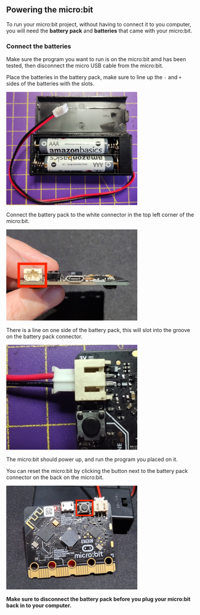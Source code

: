 ## Powering the micro:bit

To run your micro:bit project, without having to connect it to you computer, you will need the **battery pack** and **batteries** that came with your micro:bit. 

### Connect the batteries

Make sure the program you want to run is on the micro:bit amd has been tested, then disconnect the micro USB cable from the micro:bit.

Place the batteries in the battery pack, make sure to line up the `-` and `+` sides of the batteries with the slots.

<img src="images/microbit-battery-insert.jpg" alt="The micro:bit battery pack containing two AAA batteries. The batteries are aligned so that the negative ends are placed against the spring contacts of the holder." width="350"/>

Connect the battery pack to the white connector in the top left corner of the micro:bit. 

<img src="images/battery-port.jpg" alt="The top of the micro:bit the battery connector on the right is highlighted. " width="350"/>

There is a line on one side of the battery pack, this will slot into the groove on the battery pack connector. 

<img src="images/microbit-battery-connect.jpg" alt="The battery power lead partially connected to the micro:bit. The micro:bit has the connection ports showing, and the lead is orientated so that the central strip is uppermost. " width="350"/>

The micro:bit should power up, and run the program you placed on it.

You can reset the micro:bit by clicking the button next to the battery pack connector on the back on the micro:bit. 

<img src="images/reset-button.jpg" alt="The back of a micro:bit with the reset button next to the USB connector highlighted." width="350"/>

**Make sure to disconnect the battery pack before you plug your micro:bit back in to your computer.**
